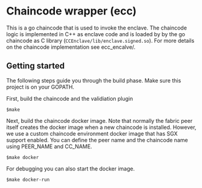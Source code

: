 # Chaincode wrapper (ecc)

This is a go chaincode that is used to invoke the enclave. The chaincode logic
is implemented in C++ as enclave code and is loaded by by the go chaincode as
C library (``CCEnclave/lib/enclave.signed.so``).  For more details on the
chaincode implementation see ecc_encalve/.

## Getting started

The following steps guide you through the build phase. Make sure this project is on your GOPATH.

First, build the chaincode and the validiation plugin

    $make
    
Next, build the chaincode docker image. Note that normally the fabric peer
itself creates the docker image when a new chaincode is installed. However, we
use a custom chaincode environment docker image that has SGX support enabled.
You can define the peer name and the chaincode name using PEER_NAME and
CC_NAME.

    $make docker

For debugging you can also start the docker image.

    $make docker-run

